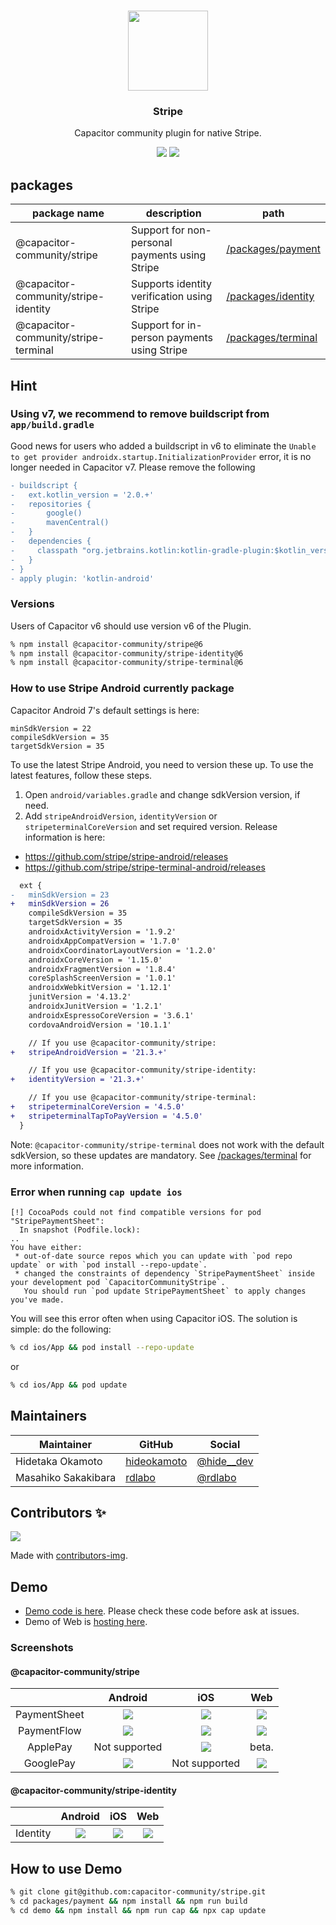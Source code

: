 <p align="center"><br><img src="https://user-images.githubusercontent.com/236501/85893648-1c92e880-b7a8-11ea-926d-95355b8175c7.png" width="128" height="128" /></p>

<h3 align="center">Stripe</h3>
<p align="center">
  Capacitor community plugin for native Stripe.
</p>

<p align="center">
  <img src="https://img.shields.io/maintenance/yes/2025?style=flat-square" />
  <a href="https://www.npmjs.com/package/@capacitor-community/stripe"><img src="https://img.shields.io/npm/l/@capacitor-community/stripe?style=flat-square" /></a>
</p>

## packages

| package name                         | description | path                                                                                                   |
|--------------------------------------|-------------|--------------------------------------------------------------------------------------------------------|
| @capacitor-community/stripe          | Support for non-personal payments using Stripe | [/packages/payment](https://github.com/capacitor-community/stripe/tree/main/packages/payment#readme)   |
| @capacitor-community/stripe-identity | Supports identity verification using Stripe | [/packages/identity](https://github.com/capacitor-community/stripe/tree/main/packages/identity#readme) |
| @capacitor-community/stripe-terminal | Support for in-person payments using Stripe  | [/packages/terminal](https://github.com/capacitor-community/stripe/tree/main/packages/terminal#readme) |


## Hint

### Using v7, we recommend to remove buildscript from `app/build.gradle`

Good news for users who added a buildscript in v6 to eliminate the `Unable to get provider androidx.startup.InitializationProvider` error, it is no longer needed in Capacitor v7. Please remove the following

```diff
- buildscript {
-   ext.kotlin_version = '2.0.+'
-   repositories {
-       google()
-       mavenCentral()
-   }
-   dependencies {
-     classpath "org.jetbrains.kotlin:kotlin-gradle-plugin:$kotlin_version"
-   }
- }
- apply plugin: 'kotlin-android'
```

### Versions

Users of Capacitor v6 should use version v6 of the Plugin.

```bash
% npm install @capacitor-community/stripe@6
% npm install @capacitor-community/stripe-identity@6
% npm install @capacitor-community/stripe-terminal@6
```

### How to use Stripe Android currently package

Capacitor Android 7's default settings is here:

```
minSdkVersion = 22
compileSdkVersion = 35
targetSdkVersion = 35
```

To use the latest Stripe Android, you need to version these up. To use the latest features, follow these steps.

1. Open `android/variables.gradle` and change sdkVersion version, if need.
2. Add `stripeAndroidVersion`, `identityVersion` or `stripeterminalCoreVersion` and set required version. Release information is here: 
- https://github.com/stripe/stripe-android/releases
- https://github.com/stripe/stripe-terminal-android/releases

```diff
  ext {
-   minSdkVersion = 23
+   minSdkVersion = 26
    compileSdkVersion = 35
    targetSdkVersion = 35
    androidxActivityVersion = '1.9.2'
    androidxAppCompatVersion = '1.7.0'
    androidxCoordinatorLayoutVersion = '1.2.0'
    androidxCoreVersion = '1.15.0'
    androidxFragmentVersion = '1.8.4'
    coreSplashScreenVersion = '1.0.1'
    androidxWebkitVersion = '1.12.1'
    junitVersion = '4.13.2'
    androidxJunitVersion = '1.2.1'
    androidxEspressoCoreVersion = '3.6.1'
    cordovaAndroidVersion = '10.1.1'

    // If you use @capacitor-community/stripe:
+   stripeAndroidVersion = '21.3.+'

    // If you use @capacitor-community/stripe-identity:
+   identityVersion = '21.3.+'

    // If you use @capacitor-community/stripe-terminal:
+   stripeterminalCoreVersion = '4.5.0'
+   stripeterminalTapToPayVersion = '4.5.0'
  }
```

Note: `@capacitor-community/stripe-terminal` does not work with the default sdkVersion, so these updates are mandatory. See [/packages/terminal](https://github.com/capacitor-community/stripe/tree/main/packages/terminal#readme) for more information.

### Error when running `cap update ios`

```
[!] CocoaPods could not find compatible versions for pod "StripePaymentSheet":
  In snapshot (Podfile.lock):
..
You have either:
 * out-of-date source repos which you can update with `pod repo update` or with `pod install --repo-update`.
 * changed the constraints of dependency `StripePaymentSheet` inside your development pod `CapacitorCommunityStripe`.
   You should run `pod update StripePaymentSheet` to apply changes you've made.
```

You will see this error often when using Capacitor iOS. The solution is simple: do the following:

```bash
% cd ios/App && pod install --repo-update
```

or 

```bash
% cd ios/App && pod update
```

## Maintainers

| Maintainer          | GitHub                              | Social                                |
| ------------------- | ----------------------------------- | ------------------------------------- |
| Hidetaka Okamoto | [hideokamoto](https://github.com/hideokamoto) | [@hide__dev](https://twitter.com/hide__dev) |
| Masahiko Sakakibara | [rdlabo](https://github.com/rdlabo) | [@rdlabo](https://twitter.com/rdlabo) |

## Contributors ✨
<a href="https://github.com/capacitor-community/stripe/graphs/contributors">
  <img src="https://contrib.rocks/image?repo=capacitor-community/stripe" />
</a>

Made with [contributors-img](https://contrib.rocks).

## Demo

- [Demo code is here](https://github.com/capacitor-community/stripe/tree/master/demo). Please check these code before ask at issues.
- Demo of Web is [hosting here](https://capacitor-community-stripe.netlify.app/).

### Screenshots

#### @capacitor-community/stripe

|              |                     Android                     |                     iOS                     |                     Web                     |
|:------------:|:-----------------------------------------------:|:-------------------------------------------:|:-------------------------------------------:|
| PaymentSheet | ![](demo/screenshots/payment-sheet-android.png) | ![](demo/screenshots/payment-sheet-ios.png) | ![](demo/screenshots/payment-sheet-web.png) |
| PaymentFlow  | ![](demo/screenshots/payment-flow-android.png)  | ![](demo/screenshots/payment-flow-ios.png)  | ![](demo/screenshots/payment-sheet-web.png) |
|   ApplePay   |                  Not supported                  |   ![](demo/screenshots/apple-pay-ios.png)   |                    beta.                    |
|  GooglePay   |  ![](demo/screenshots/google-pay-android.png)   |                Not supported                |  ![](demo/screenshots/google-pay-web.png)   |


#### @capacitor-community/stripe-identity

|              |                     Android                     |                     iOS                     |                  Web                   |
|:------------:|:-----------------------------------------------:|:-------------------------------------------:|:--------------------------------------:|
|   Identity   |   ![](demo/screenshots/identity-android.png)    |    ![](demo/screenshots/identity-ios.png)     | ![](demo/screenshots/identity-web.png) |

## How to use Demo

```bash
% git clone git@github.com:capacitor-community/stripe.git
% cd packages/payment && npm install && npm run build
% cd demo && npm install && npm run cap && npx cap update
```
